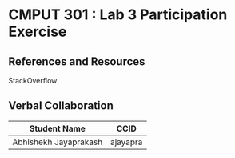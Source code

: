 # CMPUT 301 : Lab 3 Participation Exercise

## References and Resources

StackOverflow

## Verbal Collaboration

| Student Name                   | CCID     |
| ------------------------------ | -------- |
| Abhishekh Jayaprakash          | ajayapra |
